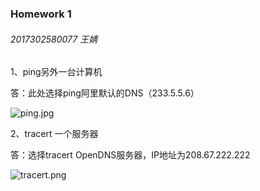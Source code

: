 ### Homework 1

###### 2017302580077 王婧

1、ping另外一台计算机

答：此处选择ping阿里默认的DNS（233.5.5.6）

![ping.jpg](https://i.loli.net/2020/02/25/6KrxZmO1AcqFiv2.jpg)



2、tracert 一个服务器

答：选择tracert OpenDNS服务器，IP地址为208.67.222.222

![tracert.png](https://i.loli.net/2020/02/25/26R9msOjovI8tXx.png)

